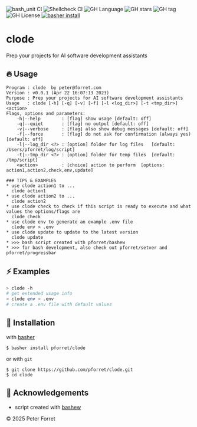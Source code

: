 ![bash_unit CI](https://github.com/pforret/clode/workflows/bash_unit%20CI/badge.svg)
![Shellcheck CI](https://github.com/pforret/clode/workflows/Shellcheck%20CI/badge.svg)
![GH Language](https://img.shields.io/github/languages/top/pforret/clode)
![GH stars](https://img.shields.io/github/stars/pforret/clode)
![GH tag](https://img.shields.io/github/v/tag/pforret/clode)
![GH License](https://img.shields.io/github/license/pforret/clode)
[![basher install](https://img.shields.io/badge/basher-install-white?logo=gnu-bash&style=flat)](https://www.basher.it/package/)

# clode

Prep your projects for AI software development assistants

## 🔥 Usage

```
Program : clode  by peter@forret.com
Version : v0.0.1 (Apr 22 16:07:13 2023)
Purpose : Prep your projects for AI software development assistants
Usage   : clode [-h] [-q] [-v] [-f] [-l <log_dir>] [-t <tmp_dir>] <action>
Flags, options and parameters:
    -h|--help        : [flag] show usage [default: off]
    -q|--quiet       : [flag] no output [default: off]
    -v|--verbose     : [flag] also show debug messages [default: off]
    -f|--force       : [flag] do not ask for confirmation (always yes) [default: off]
    -l|--log_dir <?> : [option] folder for log files   [default: /Users/pforret/log/script]
    -t|--tmp_dir <?> : [option] folder for temp files  [default: /tmp/script]
    <action>         : [choice] action to perform  [options: action1,action2,check,env,update]
                                  
### TIPS & EXAMPLES
* use clode action1 to ...
  clode action1
* use clode action2 to ...
  clode action2
* use clode check to check if this script is ready to execute and what values the options/flags are
  clode check
* use clode env to generate an example .env file
  clode env > .env
* use clode update to update to the latest version
  clode update
* >>> bash script created with pforret/bashew
* >>> for bash development, also check out pforret/setver and pforret/progressbar
```

## ⚡️ Examples

```bash
> clode -h 
# get extended usage info
> clode env > .env
# create a .env file with default values
```

## 🚀 Installation

with [basher](https://github.com/basherpm/basher)

	$ basher install pforret/clode

or with `git`

	$ git clone https://github.com/pforret/clode.git
	$ cd clode

## 📝 Acknowledgements

* script created with [bashew](https://github.com/pforret/bashew)

&copy; 2025 Peter Forret
